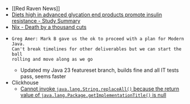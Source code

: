 - [[Red Raven News]]
- [Diets high in advanced glycation end products promote insulin resistance  - Study Summary](https://examine.com/research-feed/study/9kjAb0/)
- [Nix - Death by a thousand cuts](https://www.dgt.is/blog/2025-01-10-nix-death-by-a-thousand-cuts/)
- ```
  Greg Amer: Mark B gave us the ok to proceed with a plan for Modern Java.
  Can't break timelines for other deliverables but we can start the ball
  rolling and move along as we go
  ```
	- Updated my Java 23 featureset branch, builds fine and all IT tests pass, seems faster
- Clickhouse
	- [Cannot invoke `java.lang.String.replaceAll()` because the return value of `java.lang.Package.getImplementationTitle()` is null](https://github.com/ClickHouse/clickhouse-java/issues/2061)